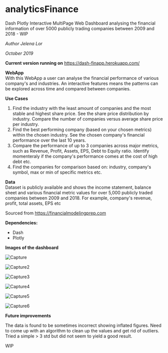 # analyticsFinance
Dash Plotly Interactive MultiPage Web Dashboard analysing the financial information of over 5000 publicly trading companies between 2009 and 2018 - WIP

*Author Jelena Lor*

*October 2019*

**Current version running on**
https://dash-finapp.herokuapp.com/

**WebApp** <br>
With this WebApp a user can analyse the financial performance of various company's and industries.
An interactive features means the patterns can be explored across time and compared between companies.

**Use Cases**
1. Find the industry with the least amount of companies and the most stable and highest share price. See the share price distribution by industry. Compare the number of companies versus average share price per industry. 
2. Find the best performing company (based on your chosen metrics) within the chosen industry. See the chosen company's financial performance over the last 10 years.
4. Compare the performance of up to 3 companies across major metrics, such as Revenue, Profit, Assets, EPS, Debt to Equity ratio. Identify momenteraly if the company's performance comes at the cost of high debt etc. 
5. Find the companies for comparison based on: industry, company's symbol, max or min of specific metrics etc.


**Data** <br>
Dataset is publicly available and shows the income statement, balance sheet and various financial metric values for over 5,000 publicly traded companies between 2009 and 2018. 
For example, company's revenue, profit, total assets, EPS etc

Sourced from https://financialmodelingprep.com

**Dependencies:**
* Dash
* Plotly


**Images of the dashboard**

![Capture](https://user-images.githubusercontent.com/31029142/66709682-4d74df80-ed37-11e9-8d72-e7a7648f0a50.PNG)


![Capture2](https://user-images.githubusercontent.com/31029142/66709677-4cdc4900-ed37-11e9-9dc9-a4e6a92c5c4b.PNG)


![Capture3](https://user-images.githubusercontent.com/31029142/66709678-4cdc4900-ed37-11e9-9f83-228071bb5c80.PNG)


![Capture4](https://user-images.githubusercontent.com/31029142/66709679-4d74df80-ed37-11e9-917a-47d78144a740.PNG)


![Capture5](https://user-images.githubusercontent.com/31029142/66709680-4d74df80-ed37-11e9-8eee-c594f37a298f.PNG)


![Capture6](https://user-images.githubusercontent.com/31029142/66709681-4d74df80-ed37-11e9-9ff0-7881bbd9e475.PNG)



**Future improvements**

The data is found to be sometimes incorrect showing inflated figures. Need to come up with an algorithm to clean up the values and get rid of outliers. Tried a simple > 3 std but did not seem to yield a good result. 

WIP
